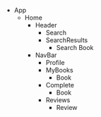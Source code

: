 - App
  - Home
    - Header
      - Search
      - SearchResults
        - Search Book
    - NavBar
      - Profile
      - MyBooks
        - Book
      - Complete
        - Book
      - Reviews
        - Review
